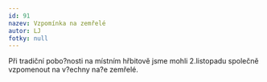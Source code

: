 ```yaml
---
id: 91
nazev: Vzpomínka na zemřelé
autor: LJ
fotky: null
---
```

Při tradiční pobo?nosti na místním hřbitově jsme mohli 2.listopadu společně vzpomenout na v?echny na?e zemřelé.
